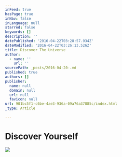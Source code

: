 ```yaml
---
inFeed: true
hasPage: true
inNav: false
inLanguage: null
starred: false
keywords: []
description: ''
datePublished: '2016-04-22T03:28:57.034Z'
dateModified: '2016-04-22T03:26:13.526Z'
title: Discover The Universe
author:
  - name: ''
    url: ''
sourcePath: _posts/2016-04-20-.md
published: true
authors: []
publisher:
  name: null
  domain: null
  url: null
  favicon: null
url: 901bc5f1-c6be-4ae3-936a-09a76a37885c/index.html
_type: Article

---
```

# Discover Yourself
![](https://the-grid-user-content.s3-us-west-2.amazonaws.com/b2be4409-09e4-4564-ae20-92b77a1b1b90.jpg)